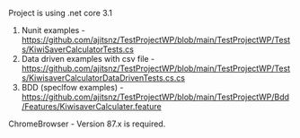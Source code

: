 Project is using .net core 3.1 

1) Nunit examples - https://github.com/ajitsnz/TestProjectWP/blob/main/TestProjectWP/Tests/KiwiSaverCalculatorTests.cs 
2) Data driven examples with csv file - https://github.com/ajitsnz/TestProjectWP/blob/main/TestProjectWP/Tests/KiwisaverCalculatorDataDrivenTests.cs.cs 
3) BDD (speclfow examples) - https://github.com/ajitsnz/TestProjectWP/blob/main/TestProjectWP/Bdd/Features/KiwisaverCalculater.feature

ChromeBrowser  - Version 87.x is required.
